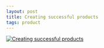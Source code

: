 ```yaml
---
layout: post
title: Creating successful products
tags: product
---
```


[![Creating successful products](https://img.youtube.com/vi/Ee8ws_vPCsQ/0.jpg)](https://www.youtube.com/watch?v=Ee8ws_vPCsQ)